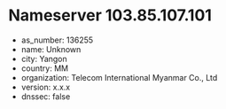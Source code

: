 # Nameserver 103.85.107.101

* as_number: 136255
* name: Unknown
* city: Yangon
* country: MM
* organization: Telecom International Myanmar Co., Ltd
* version: x.x.x
* dnssec: false
